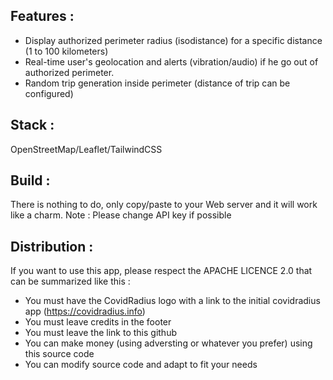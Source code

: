 
## Features : 
- Display authorized perimeter radius (isodistance) for a specific distance (1 to 100 kilometers)
- Real-time user's geolocation and alerts (vibration/audio) if he go out of authorized perimeter.
- Random trip generation inside perimeter (distance of trip can be configured)

## Stack : 

OpenStreetMap/Leaflet/TailwindCSS

## Build : 
There is nothing to do, only copy/paste to your Web server and it will work like a charm.
Note : Please change API key if possible

## Distribution :

If you want to use this app, please respect the APACHE LICENCE 2.0 that can be summarized like this :
- You must have the CovidRadius logo with a link to the initial covidradius app (https://covidradius.info)
- You must leave credits in the footer
- You must leave the link to this github
- You can make money (using adversting or whatever you prefer) using this source code
- You can modify source code and adapt to fit your needs
